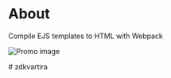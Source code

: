 # About

Compile EJS templates to HTML with Webpack

![][promo]

[promo]: https://store.1ddk.ru/html-webpack-quickstart/promo.png "Promo image"
#   z d k v a r t i r a  
 